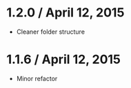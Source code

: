 
1.2.0 / April 12, 2015
======================

  * Cleaner folder structure

1.1.6 / April 12, 2015
======================

  * Minor refactor